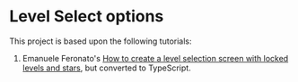 # Level Select options

This project is based upon the following tutorials:

1. Emanuele Feronato's [How to create a level selection screen with locked levels and stars][1], but converted to TypeScript.

[1]: http://www.emanueleferonato.com/2014/11/21/html5-phaser-tutorial-how-to-create-a-level-selection-screen-with-locked-levels-and-stars/
